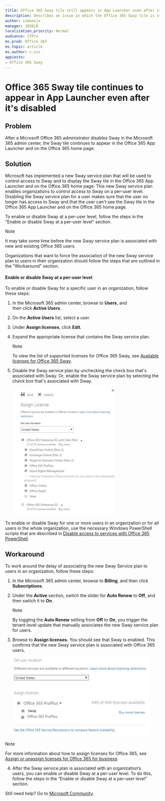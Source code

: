 ```yaml
---
title: Office 365 Sway tile still appears in App Launcher even after it's disabled
description: Describes an issue in which the Office 365 Sway tile is still displayed in the Office 365 App Launcher even after it's disabled.
author: simonxjx
manager: JOSELR
localization_priority: Normal
audience: ITPro
ms.prod: Office 365
ms.topic: article
ms.author: v-six
appiesto:
- Office 365 Sway
---
```


# Office 365 Sway tile continues to appear in App Launcher even after it's disabled

## Problem 

After a Microsoft Office 365 administrator disables Sway in the Microsoft 365 admin center, the Sway tile continues to appear in the Office 365 App Launcher and on the Office 365 home page. 

## Solution

Microsoft has implemented a new Sway service plan that will be used to control access to Sway and to display the Sway tile in the Office 365 App Launcher and on the Office 365 home page. This new Sway service plan enables organizations to control access to Sway on a per-user level. Disabling the Sway service plan for a user makes sure that the user no longer has access to Sway and that the user can't see the Sway tile in the Office 365 App Launcher and on the Office 365 home page.

To enable or disable Sway at a per-user level, follow the steps in the "Enable or disable Sway at a per-user level" section. 

> [!NOTE]
> It may take some time before the new Sway service plan is associated with new and existing Office 365 users.

Organizations that want to force the association of the new Sway service plan to users in their organization should follow the steps that are outlined in the "Workaround" section.  

#### Enable or disable Sway at a per-user level

To enable or disable Sway for a specific user in an organization, follow these steps:

1. In the Microsoft 365 admin center, browse to **Users**, and then click **Active Users**.    
2. On the **Active Users** list, select a user.    
3. Under **Assign licenses**, click **Edit**.    
4. Expand the appropriate license that contains the Sway service plan.

    > [!NOTE]
    > To view the list of supported licenses for Office 365 Sway, see [Available licenses for Office 365 Sway](https://support.microsoft.com/help/3080969).
5. Disable the Sway service plan by unchecking the check box that's associated with Sway. Or, enable the Sway service plan by selecting the check box that's associated with Sway.

    ![Screen shot of the Assign License page in Office 365 ](./media/disabled-sway-tile-appear/sway-service.jpg)    
 

To enable or disable Sway for one or more users in an organization or for all users in the whole organization, use the necessary Windows PowerShell scripts that are described in [Disable access to services with Office 365 PowerShell](https://go.microsoft.com/fwlink/p/?linkid=691483).

## Workaround

To work around the delay of associating the new Sway Service plan to users in an organization, follow these steps: 
 
1. In the Microsoft 365 admin center, browse to **Billing**, and then click **Subscriptions**.    
2. Under the **Active** section, switch the slider for **Auto Renew** to **Off**, and then switch it to **On**.

    > [!NOTE]
    > By toggling the **Auto Renew** setting from **Off** to **On**, you trigger the tenant-level update that manually associates the new Sway service plan for users.    
3. Browse to **Assign licenses.** You should see that Sway is enabled. This confirms that the new Sway service plan is associated with Office 365 users.

    ![Screen shot of the license option for Sway ](./media/disabled-sway-tile-appear/assign-license.jpg)

> [!NOTE]
> For more information about how to assign licenses for Office 365, see [Assign or unassign licenses for Office 365 for business](https://support.office.com/article/assign-or-unassign-licenses-for-office-365-for-business-997596b5-4173-4627-b915-36abac6786dc).     
4. After the Sway service plan is associated with an organization’s users, you can enable or disable Sway at a per-user level. To do this, follow the steps in the “Enable or disable Sway at a per-user level” section.

Still need help? Go to [Microsoft Community](https://answers.microsoft.com/).
